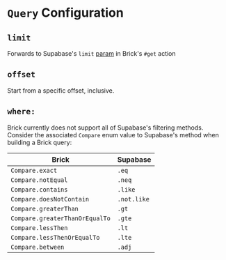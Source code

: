 # `Query` Configuration

## `limit`

Forwards to Supabase's `limit` [param](https://supabase.com/docs/reference/dart/limit) in Brick's `#get` action

## `offset`

Start from a specific offset, inclusive.

## `where:`

Brick currently does not support all of Supabase's filtering methods. Consider the associated `Compare` enum value to Supabase's method when building a Brick query:

| Brick                          | Supabase    |
| ------------------------------ | ----------- |
| `Compare.exact`                | `.eq`       |
| `Compare.notEqual`             | `.neq`      |
| `Compare.contains`             | `.like`     |
| `Compare.doesNotContain`       | `.not.like` |
| `Compare.greaterThan`          | `.gt`       |
| `Compare.greaterThanOrEqualTo` | `.gte`      |
| `Compare.lessThen`             | `.lt`       |
| `Compare.lessThenOrEqualTo`    | `.lte`      |
| `Compare.between`              | `.adj`      |
